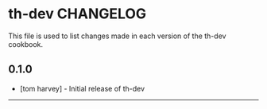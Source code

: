 th-dev CHANGELOG
================

This file is used to list changes made in each version of the th-dev cookbook.

0.1.0
-----
- [tom harvey] - Initial release of th-dev

- - -